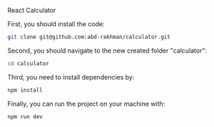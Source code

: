 React Calculator

First, you should install the code: 
```bash
git clone git@github.com:abd-rakhman/calculator.git
```

Second, you should navigate to the new created folder "calculator":
```bash
cd calculator
```

Third, you need to install dependencies by:
```bash
npm install
```

Finally, you can run the project on your machine with:
```bash
npm run dev
```
